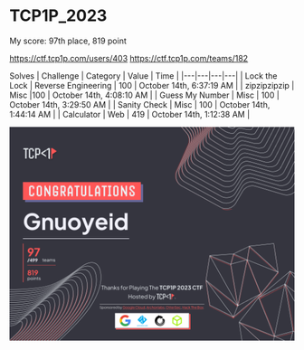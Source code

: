 # TCP1P_2023
My score: 97th place, 819 point

https://ctf.tcp1p.com/users/403
https://ctf.tcp1p.com/teams/182

Solves
| Challenge | Category | Value | Time |
|---|---|---|---|
| Lock the Lock | Reverse Engineering | 100 | October 14th, 6:37:19 AM |
| zipzipzipzip | Misc |100 | October 14th, 4:08:10 AM |
| Guess My Number | Misc | 100 | October 14th, 3:29:50 AM |
| Sanity Check | Misc | 100 | October 14th, 1:44:14 AM |
| Calculator | Web | 419 | October 14th, 1:12:38 AM |

![cert](./cert/cert.png)
